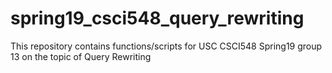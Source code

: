 # spring19_csci548_query_rewriting
This repository contains functions/scripts for USC CSCI548 Spring19 group 13 on the topic of Query Rewriting
